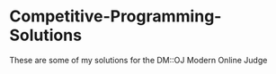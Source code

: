 # Competitive-Programming-Solutions
These are some of my solutions for the DM::OJ Modern Online Judge
